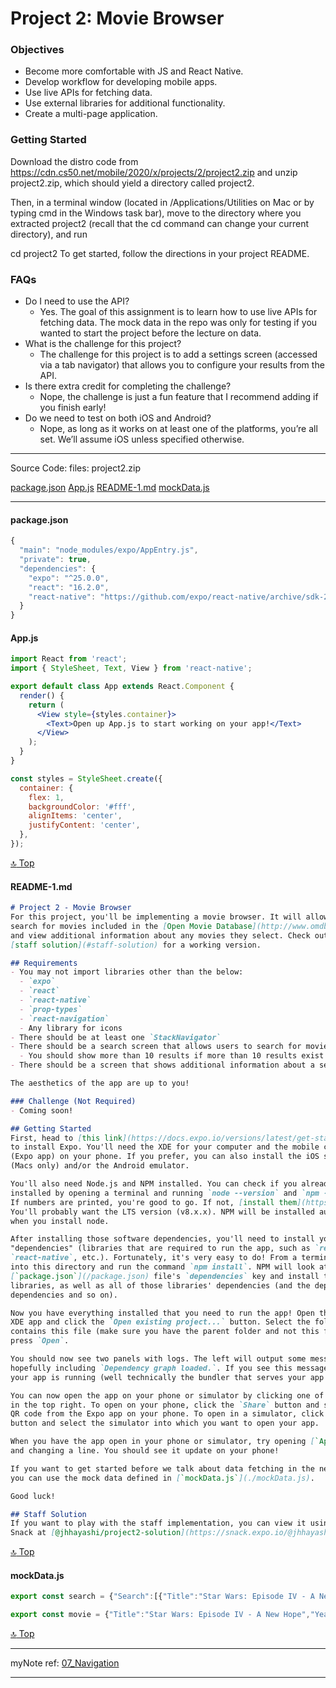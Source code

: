 Project 2: Movie Browser
====
[top]: topOfThePage
### Objectives
- Become more comfortable with JS and React Native.
- Develop workflow for developing mobile apps.
- Use live APIs for fetching data.
- Use external libraries for additional functionality.
- Create a multi-page application.

### Getting Started
Download the distro code from https://cdn.cs50.net/mobile/2020/x/projects/2/project2.zip and unzip project2.zip, which should yield a directory called project2.

Then, in a terminal window (located in /Applications/Utilities on Mac or by typing cmd in the Windows task bar), move to the directory where you extracted project2 (recall that the cd command can change your current directory), and run

cd project2
To get started, follow the directions in your project README.

### FAQs
- Do I need to use the API?
  - Yes. The goal of this assignment is to learn how to use live APIs for fetching data. The mock data in the repo was only for testing if you wanted to start the project before the lecture on data.
- What is the challenge for this project?
  - The challenge for this project is to add a settings screen (accessed via a tab navigator) that allows you to configure your results from the API.
- Is there extra credit for completing the challenge?
  - Nope, the challenge is just a fun feature that I recommend adding if you finish early!
- Do we need to test on both iOS and Android?
  - Nope, as long as it works on at least one of the platforms, you’re all set. We’ll assume iOS unless specified otherwise.
  
---
Source Code: 
files: project2.zip

[package.json](#packagejson)
[App.js](#appjs)
[README-1.md](#readme-1md)
[mockData.js](#mockdatajs)

---
#### package.json
``` jsx
{
  "main": "node_modules/expo/AppEntry.js",
  "private": true,
  "dependencies": {
    "expo": "^25.0.0",
    "react": "16.2.0",
    "react-native": "https://github.com/expo/react-native/archive/sdk-25.0.0.tar.gz"
  }
}

```

#### App.js
``` jsx
import React from 'react';
import { StyleSheet, Text, View } from 'react-native';

export default class App extends React.Component {
  render() {
    return (
      <View style={styles.container}>
        <Text>Open up App.js to start working on your app!</Text>
      </View>
    );
  }
}

const styles = StyleSheet.create({
  container: {
    flex: 1,
    backgroundColor: '#fff',
    alignItems: 'center',
    justifyContent: 'center',
  },
});

```
[:top: Top](#top)

#### README-1.md
``` markdown
# Project 2 - Movie Browser
For this project, you'll be implementing a movie browser. It will allow users to
search for movies included in the [Open Movie Database](http://www.omdbapi.com/)
and view additional information about any movies they select. Check out the
[staff solution](#staff-solution) for a working version.

## Requirements
- You may not import libraries other than the below:
  - `expo`
  - `react`
  - `react-native`
  - `prop-types`
  - `react-navigation`
  - Any library for icons
- There should be at least one `StackNavigator`
- There should be a search screen that allows users to search for movies
  - You should show more than 10 results if more than 10 results exist
- There should be a screen that shows additional information about a selected movie

The aesthetics of the app are up to you!

### Challenge (Not Required)
- Coming soon!

## Getting Started
First, head to [this link](https://docs.expo.io/versions/latest/get-started/installation/)
to install Expo. You'll need the XDE for your computer and the mobile client
(Expo app) on your phone. If you prefer, you can also install the iOS simulator
(Macs only) and/or the Android emulator.

You'll also need Node.js and NPM installed. You can check if you already have them
installed by opening a terminal and running `node --version` and `npm --version`.
If numbers are printed, you're good to go. If not, [install them](https://nodejs.org/en/).
You'll probably want the LTS version (v8.x.x). NPM will be installed automatically
when you install node.

After installing those software dependencies, you'll need to install your app's
"dependencies" (libraries that are required to run the app, such as `react`,
`react-native`, etc.). Fortunately, it's very easy to do! From a terminal, `cd`
into this directory and run the command `npm install`. NPM will look at the
[`package.json`](/package.json) file's `dependencies` key and install those
libraries, as well as all of those libraries' dependencies (and the dependencies'
dependencies and so on).

Now you have everything installed that you need to run the app! Open the Expo
XDE app and click the `Open existing project...` button. Select the folder that
contains this file (make sure you have the parent folder and not this file) and
press `Open`.

You should now see two panels with logs. The left will output some messeages,
hopefully including `Dependency graph loaded.`. If you see this message, then
your app is running (well technically the bundler that serves your app is running).

You can now open the app on your phone or simulator by clicking one of the buttons
in the top right. To open on your phone, click the `Share` button and scan the
QR code from the Expo app on your phone. To open in a simulator, click the `Device`
button and select the simulator into which you want to open your app.

When you have the app open in your phone or simulator, try opening [`App.js`](/App.js)
and changing a line. You should see it update on your phone!

If you want to get started before we talk about data fetching in the next lecture,
you can use the mock data defined in [`mockData.js`](./mockData.js).

Good luck!

## Staff Solution
If you want to play with the staff implementation, you can view it using
Snack at [@jhhayashi/project2-solution](https://snack.expo.io/@jhhayashi/project2-solution).

```
[:top: Top](#top)

#### mockData.js
``` jsx
export const search = {"Search":[{"Title":"Star Wars: Episode IV - A New Hope","Year":"1977","imdbID":"tt0076759","Type":"movie","Poster":"https://images-na.ssl-images-amazon.com/images/M/MV5BNzVlY2MwMjktM2E4OS00Y2Y3LWE3ZjctYzhkZGM3YzA1ZWM2XkEyXkFqcGdeQXVyNzkwMjQ5NzM@._V1_SX300.jpg"},{"Title":"Star Wars: Episode V - The Empire Strikes Back","Year":"1980","imdbID":"tt0080684","Type":"movie","Poster":"https://images-na.ssl-images-amazon.com/images/M/MV5BYmU1NDRjNDgtMzhiMi00NjZmLTg5NGItZDNiZjU5NTU4OTE0XkEyXkFqcGdeQXVyNzkwMjQ5NzM@._V1_SX300.jpg"},{"Title":"Star Wars: Episode VI - Return of the Jedi","Year":"1983","imdbID":"tt0086190","Type":"movie","Poster":"https://images-na.ssl-images-amazon.com/images/M/MV5BOWZlMjFiYzgtMTUzNC00Y2IzLTk1NTMtZmNhMTczNTk0ODk1XkEyXkFqcGdeQXVyNTAyODkwOQ@@._V1_SX300.jpg"},{"Title":"Star Wars: The Force Awakens","Year":"2015","imdbID":"tt2488496","Type":"movie","Poster":"https://ia.media-imdb.com/images/M/MV5BOTAzODEzNDAzMl5BMl5BanBnXkFtZTgwMDU1MTgzNzE@._V1_SX300.jpg"},{"Title":"Star Wars: Episode I - The Phantom Menace","Year":"1999","imdbID":"tt0120915","Type":"movie","Poster":"https://images-na.ssl-images-amazon.com/images/M/MV5BYTRhNjcwNWQtMGJmMi00NmQyLWE2YzItODVmMTdjNWI0ZDA2XkEyXkFqcGdeQXVyNTAyODkwOQ@@._V1_SX300.jpg"},{"Title":"Star Wars: Episode III - Revenge of the Sith","Year":"2005","imdbID":"tt0121766","Type":"movie","Poster":"https://images-na.ssl-images-amazon.com/images/M/MV5BNTc4MTc3NTQ5OF5BMl5BanBnXkFtZTcwOTg0NjI4NA@@._V1_SX300.jpg"},{"Title":"Star Trek","Year":"2009","imdbID":"tt0796366","Type":"movie","Poster":"https://images-na.ssl-images-amazon.com/images/M/MV5BMjE5NDQ5OTE4Ml5BMl5BanBnXkFtZTcwOTE3NDIzMw@@._V1_SX300.jpg"},{"Title":"Star Wars: Episode II - Attack of the Clones","Year":"2002","imdbID":"tt0121765","Type":"movie","Poster":"https://ia.media-imdb.com/images/M/MV5BOWNkZmVjODAtNTFlYy00NTQwLWJhY2UtMmFmZTkyOWJmZjZiL2ltYWdlL2ltYWdlXkEyXkFqcGdeQXVyNDUzOTQ5MjY@._V1_SX300.jpg"},{"Title":"Star Trek: Into Darkness","Year":"2013","imdbID":"tt1408101","Type":"movie","Poster":"https://images-na.ssl-images-amazon.com/images/M/MV5BMTk2NzczOTgxNF5BMl5BanBnXkFtZTcwODQ5ODczOQ@@._V1_SX300.jpg"},{"Title":"Rogue One: A Star Wars Story","Year":"2016","imdbID":"tt3748528","Type":"movie","Poster":"https://ia.media-imdb.com/images/M/MV5BMjEwMzMxODIzOV5BMl5BanBnXkFtZTgwNzg3OTAzMDI@._V1_SX300.jpg"}],"totalResults":"3049","Response":"True"}

export const movie = {"Title":"Star Wars: Episode IV - A New Hope","Year":"1977","Rated":"PG","Released":"25 May 1977","Runtime":"121 min","Genre":"Action, Adventure, Fantasy","Director":"George Lucas","Writer":"George Lucas","Actors":"Mark Hamill, Harrison Ford, Carrie Fisher, Peter Cushing","Plot":"Luke Skywalker joins forces with a Jedi Knight, a cocky pilot, a Wookiee and two droids to save the galaxy from the Empire's world-destroying battle-station while also attempting to rescue Princess Leia from the evil Darth Vader.","Language":"English","Country":"USA","Awards":"Won 6 Oscars. Another 50 wins & 28 nominations.","Poster":"https://images-na.ssl-images-amazon.com/images/M/MV5BNzVlY2MwMjktM2E4OS00Y2Y3LWE3ZjctYzhkZGM3YzA1ZWM2XkEyXkFqcGdeQXVyNzkwMjQ5NzM@._V1_SX300.jpg","Ratings":[{"Source":"Internet Movie Database","Value":"8.6/10"},{"Source":"Rotten Tomatoes","Value":"93%"},{"Source":"Metacritic","Value":"90/100"}],"Metascore":"90","imdbRating":"8.6","imdbVotes":"1,035,722","imdbID":"tt0076759","Type":"movie","DVD":"21 Sep 2004","BoxOffice":"N/A","Production":"20th Century Fox","Website":"http://www.starwars.com/episode-iv/","Response":"True"}

```
[:top: Top](#top)

---
myNote
ref:  [ 07_Navigation ]( https://github.com/alvinng222/cs50m/tree/07_Navigation)    
  
---
